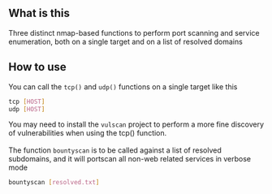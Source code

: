 ## What is this
Three distinct nmap-based functions to perform port scanning and service enumeration, both on a single target and on a list of resolved domains

## How to use
You can call the ```tcp()``` and ```udp()``` functions on a single target like this
```bash
tcp [HOST]
udp [HOST]
```
You may need to install the ```vulscan``` project to perform a more fine discovery of vulnerabilities when using the tcp() function. \
 \
 The function ```bountyscan``` is to be called against a list of resolved subdomains, and it will portscan all non-web related services in verbose mode
 ```bash
 bountyscan [resolved.txt]
 ```
